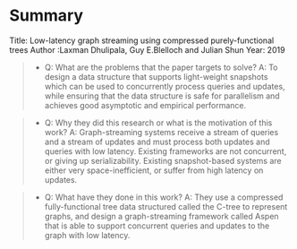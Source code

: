 # Summary

Title: Low-latency graph streaming using compressed purely-functional trees
Author :Laxman Dhulipala, Guy E.Blelloch and Julian Shun
Year: 2019

>* Q: What are the problems that the paper targets to solve?
>   A: To design a data structure that supports light-weight snapshots which can be used to concurrently process queries and updates, while ensuring that the data structure is safe for parallelism and achieves good asymptotic and empirical performance.

>* Q: Why they did this research or what is the motivation of this work?
>   A: Graph-streaming systems receive a stream of queries and a stream of updates and must process both updates and queries with low latency.  Existing frameworks are not concurrent, or giving up serializability. Existing snapshot-based systems are either very space-inefficient, or suffer from high latency on updates.

>* Q: What have they done in this work? 
>   A: They use a compressed fully-functional tree data structured called the C-tree to represent graphs, and design a graph-streaming framework called Aspen that is able to support concurrent queries and updates to the graph with low latency.